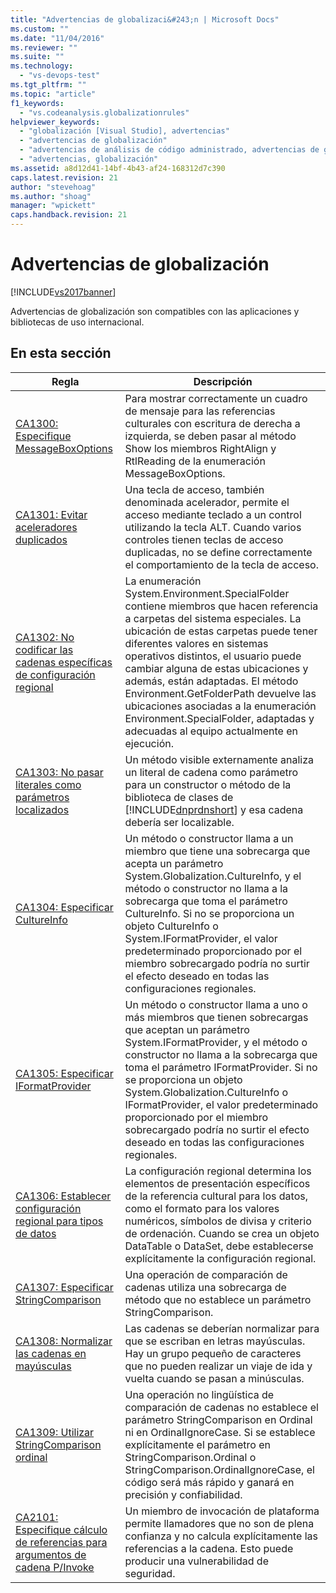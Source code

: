 ```yaml
---
title: "Advertencias de globalizaci&#243;n | Microsoft Docs"
ms.custom: ""
ms.date: "11/04/2016"
ms.reviewer: ""
ms.suite: ""
ms.technology: 
  - "vs-devops-test"
ms.tgt_pltfrm: ""
ms.topic: "article"
f1_keywords: 
  - "vs.codeanalysis.globalizationrules"
helpviewer_keywords: 
  - "globalización [Visual Studio], advertencias"
  - "advertencias de globalización"
  - "advertencias de análisis de código administrado, advertencias de globalización"
  - "advertencias, globalización"
ms.assetid: a8d12d41-14bf-4b43-af24-168312d7c390
caps.latest.revision: 21
author: "stevehoag"
ms.author: "shoag"
manager: "wpickett"
caps.handback.revision: 21
---
```

# Advertencias de globalizaci&#243;n
[!INCLUDE[vs2017banner](../code-quality/includes/vs2017banner.md)]

Advertencias de globalización son compatibles con las aplicaciones y bibliotecas de uso internacional.  
  
## En esta sección  
  
|Regla|Descripción|  
|-----------|-----------------|  
|[CA1300: Especifique MessageBoxOptions](../code-quality/ca1300-specify-messageboxoptions.md)|Para mostrar correctamente un cuadro de mensaje para las referencias culturales con escritura de derecha a izquierda, se deben pasar al método Show los miembros RightAlign y RtlReading de la enumeración MessageBoxOptions.|  
|[CA1301: Evitar aceleradores duplicados](../code-quality/ca1301-avoid-duplicate-accelerators.md)|Una tecla de acceso, también denominada acelerador, permite el acceso mediante teclado a un control utilizando la tecla ALT.  Cuando varios controles tienen teclas de acceso duplicadas, no se define correctamente el comportamiento de la tecla de acceso.|  
|[CA1302: No codificar las cadenas específicas de configuración regional](../code-quality/ca1302-do-not-hardcode-locale-specific-strings.md)|La enumeración System.Environment.SpecialFolder contiene miembros que hacen referencia a carpetas del sistema especiales.  La ubicación de estas carpetas puede tener diferentes valores en sistemas operativos distintos, el usuario puede cambiar alguna de estas ubicaciones y además, están adaptadas.  El método Environment.GetFolderPath devuelve las ubicaciones asociadas a la enumeración Environment.SpecialFolder, adaptadas y adecuadas al equipo actualmente en ejecución.|  
|[CA1303: No pasar literales como parámetros localizados](../code-quality/ca1303-do-not-pass-literals-as-localized-parameters.md)|Un método visible externamente analiza un literal de cadena como parámetro para un constructor o método de la biblioteca de clases de [!INCLUDE[dnprdnshort](../code-quality/includes/dnprdnshort_md.md)] y esa cadena debería ser localizable.|  
|[CA1304: Especificar CultureInfo](../code-quality/ca1304-specify-cultureinfo.md)|Un método o constructor llama a un miembro que tiene una sobrecarga que acepta un parámetro System.Globalization.CultureInfo, y el método o constructor no llama a la sobrecarga que toma el parámetro CultureInfo.  Si no se proporciona un objeto CultureInfo o System.IFormatProvider, el valor predeterminado proporcionado por el miembro sobrecargado podría no surtir el efecto deseado en todas las configuraciones regionales.|  
|[CA1305: Especificar IFormatProvider](../code-quality/ca1305-specify-iformatprovider.md)|Un método o constructor llama a uno o más miembros que tienen sobrecargas que aceptan un parámetro System.IFormatProvider, y el método o constructor no llama a la sobrecarga que toma el parámetro IFormatProvider.  Si no se proporciona un objeto System.Globalization.CultureInfo o IFormatProvider, el valor predeterminado proporcionado por el miembro sobrecargado podría no surtir el efecto deseado en todas las configuraciones regionales.|  
|[CA1306: Establecer configuración regional para tipos de datos](../code-quality/ca1306-set-locale-for-data-types.md)|La configuración regional determina los elementos de presentación específicos de la referencia cultural para los datos, como el formato para los valores numéricos, símbolos de divisa y criterio de ordenación.  Cuando se crea un objeto DataTable o DataSet, debe establecerse explícitamente la configuración regional.|  
|[CA1307: Especificar StringComparison](../code-quality/ca1307-specify-stringcomparison.md)|Una operación de comparación de cadenas utiliza una sobrecarga de método que no establece un parámetro StringComparison.|  
|[CA1308: Normalizar las cadenas en mayúsculas](../code-quality/ca1308-normalize-strings-to-uppercase.md)|Las cadenas se deberían normalizar para que se escriban en letras mayúsculas.  Hay un grupo pequeño de caracteres que no pueden realizar un viaje de ida y vuelta cuando se pasan a minúsculas.|  
|[CA1309: Utilizar StringComparison ordinal](../code-quality/ca1309-use-ordinal-stringcomparison.md)|Una operación no lingüística de comparación de cadenas no establece el parámetro StringComparison en Ordinal ni en OrdinalIgnoreCase.  Si se establece explícitamente el parámetro en StringComparison.Ordinal o StringComparison.OrdinalIgnoreCase, el código será más rápido y ganará en precisión y confiabilidad.|  
|[CA2101: Especifique cálculo de referencias para argumentos de cadena P\/Invoke](../code-quality/ca2101-specify-marshaling-for-p-invoke-string-arguments.md)|Un miembro de invocación de plataforma permite llamadores que no son de plena confianza y no calcula explícitamente las referencias a la cadena.  Esto puede producir una vulnerabilidad de seguridad.|